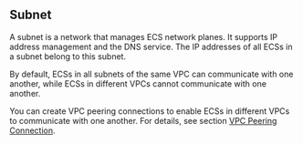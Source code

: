 ## Subnet

A subnet is a network that manages ECS network planes. It supports IP address management and the DNS service. The IP addresses of all ECSs in a subnet belong to this subnet.

By default, ECSs in all subnets of the same VPC can communicate with one another, while ECSs in different VPCs cannot communicate with one another.

You can create VPC peering connections to enable ECSs in different VPCs to communicate with one another. For details, see section <a href="VPC Peering Connection.md">VPC Peering Connection</a>.
